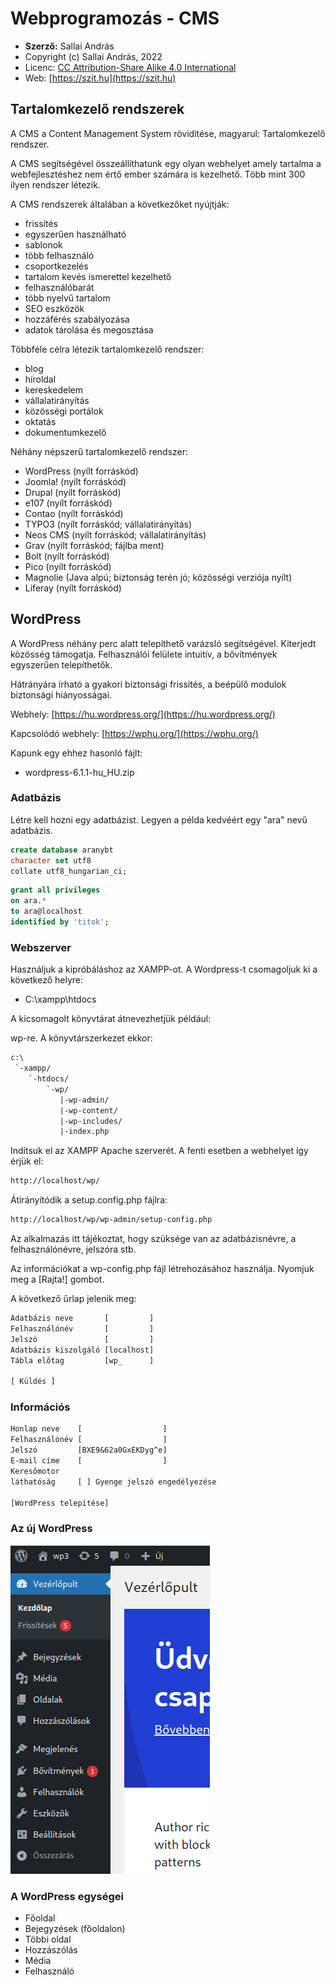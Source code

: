 # Webprogramozás - CMS

* **Szerző:** Sallai András
* Copyright (c) Sallai András, 2022
* Licenc: [CC Attribution-Share Alike 4.0 International](https://creativecommons.org/licenses/by-sa/4.0/)
* Web: [https://szit.hu](https://szit.hu)

## Tartalomkezelő rendszerek

A CMS a Content Management System rövidítése, magyarul: Tartalomkezelő rendszer.

A CMS segítségével összeállíthatunk egy olyan webhelyet amely tartalma a webfejlesztéshez nem értő ember számára is kezelhető. Több mint 300 ilyen rendszer létezik.

A CMS rendszerek általában a következőket nyújtják:

* frissítés
* egyszerűen használható
* sablonok
* több felhasználó
* csoportkezelés
* tartalom kevés ismerettel kezelhető
* felhasználóbarát
* több nyelvű tartalom
* SEO eszközök
* hozzáférés szabályozása
* adatok tárolása és megosztása

Többféle célra létezik tartalomkezelő rendszer:

* blog
* híroldal
* kereskedelem
* vállalatirányítás
* közösségi portálok
* oktatás
* dokumentumkezelő

Néhány népszerű tartalomkezelő rendszer:

* WordPress (nyílt forráskód)
* Joomla! (nyílt forráskód)
* Drupal (nyílt forráskód)
* e107 (nyílt forráskód)
* Contao (nyílt forráskód)
* TYPO3 (nyílt forráskód; vállalatirányítás)
* Neos CMS (nyílt forráskód; vállalatirányítás)
* Grav (nyílt forráskód; fájlba ment)
* Bolt (nyílt forráskód)
* Pico (nyílt forráskód)
* Magnolie (Java alpú; biztonság terén jó; közösségi verziója nyílt)
* Liferay (nyílt forráskód)

## WordPress

A WordPress néhány perc alatt telepíthető varázsló segítségével. Kiterjedt közösség támogatja. Felhasználói felülete intuitív, a bővítmények egyszerűen telepíthetők.

Hátrányára írható a gyakori biztonsági frissítés, a beépülő modulok biztonsági hiányosságai.

Webhely: [https://hu.wordpress.org/](https://hu.wordpress.org/)

Kapcsolódó webhely: [https://wphu.org/](https://wphu.org/)

Kapunk egy ehhez hasonló fájlt:

* wordpress-6.1.1-hu_HU.zip

### Adatbázis

Létre kell hozni egy adatbázist. Legyen a példa kedvéért egy "ara" nevű adatbázis.

```sql
create database aranybt 
character set utf8
collate utf8_hungarian_ci;
```

```sql
grant all privileges
on ara.*
to ara@localhost
identified by 'titok';
```

### Webszerver

Használjuk a kipróbáláshoz az XAMPP-ot. A Wordpress-t csomagoljuk ki a következő helyre:

* C:\xampp\htdocs

A kicsomagolt könyvtárat átnevezhetjük például:

wp-re. A könyvtárszerkezet ekkor:

```txt
c:\
 `-xampp/
    `-htdocs/
        `-wp/
           |-wp-admin/
           |-wp-content/
           |-wp-includes/
           |-index.php
```

Indítsuk el az XAMPP Apache szerverét. A fenti esetben a webhelyet így érjük el:

```txt
http://localhost/wp/
```

Átirányítódik a setup.config.php fájlra:

```txt
http://localhost/wp/wp-admin/setup-config.php
```

Az alkalmazás itt tájékoztat, hogy szüksége van az adatbázisnévre, a felhasználónévre, jelszóra stb.

Az információkat a wp-config.php fájl létrehozásához használja. Nyomjuk meg a [Rajta!] gombot.

A következő űrlap jelenik meg:

```txt
Adatbázis neve       [         ]
Felhasználónév       [         ]
Jelszó               [         ]
Adatbázis kiszolgáló [localhost]
Tábla előtag         [wp_      ]

[ Küldés ]
```

### Információs

```txt
Honlap neve    [                  ]
Felhasználónév [                  ]
Jelszó         [BXE9&62a0GxEKDyg^e]
E-mail címe    [                  ]
Keresőmotor 
láthatóság     [ ] Gyenge jelszó engedélyezése

[WordPress telepítése]
```

### Az új WordPress

![Új WordPress](./images/new_wordpress.png)

### A WordPress egységei

* Főoldal
* Bejegyzések (főoldalon)
* Többi oldal
* Hozzászólás
* Média
* Felhasználó
